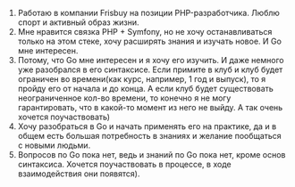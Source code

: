 1. Работаю в компании Frisbuy на позиции PHP-разработчика. Люблю спорт и активный образ жизни.
2. Мне нравится связка PHP + Symfony, но не хочу останавливаться только на этом стеке, хочу расширять знания и изучать новое. И Go мне интересен.
3. Потому, что Go мне интересен и я хочу его изучить. И даже немного уже разобрался в его синтаксисе. Если примите в клуб и клуб будет ограничен во времени(как курс, например, 1 год и выпуск), то я пройду его от начала и до конца. А если клуб будет существовать неограниченное кол-во времени, то конечно я не могу гарантировать, что в какой-то момент из него не выйду. А так очень хочется поучаствовать)
4. Хочу разобраться в Go и начать применять его на практике, да и в общем есть большая потребность в знаниях и желание пообщаться с новыми людьми.
5. Вопросов по Go пока нет, ведь и знаний по Go пока нет, кроме основ синтаксиса. Хочется поучаствовать в процессе, в ходе взаимодействия они появятся).
